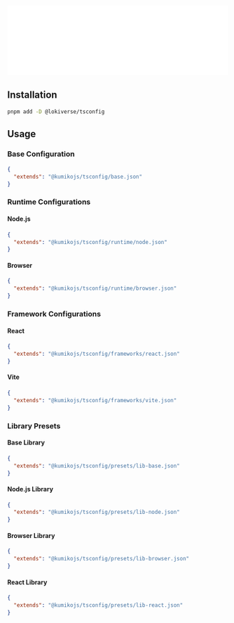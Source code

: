 <div align="center">
  <img src="https://github.com/lokicoule-stack/tsconfig/blob/main/media/repo-header.svg?raw=true" alt="Lokicoule TypeScript Configuration"  />
</div>

## Installation

```bash
pnpm add -D @lokiverse/tsconfig
```

## Usage

### Base Configuration

```json
{
  "extends": "@kumikojs/tsconfig/base.json"
}
```

### Runtime Configurations

#### Node.js

```json
{
  "extends": "@kumikojs/tsconfig/runtime/node.json"
}
```

#### Browser

```json
{
  "extends": "@kumikojs/tsconfig/runtime/browser.json"
}
```

### Framework Configurations

#### React

```json
{
  "extends": "@kumikojs/tsconfig/frameworks/react.json"
}
```

#### Vite

```json
{
  "extends": "@kumikojs/tsconfig/frameworks/vite.json"
}
```

### Library Presets

#### Base Library

```json
{
  "extends": "@kumikojs/tsconfig/presets/lib-base.json"
}
```

#### Node.js Library

```json
{
  "extends": "@kumikojs/tsconfig/presets/lib-node.json"
}
```

#### Browser Library

```json
{
  "extends": "@kumikojs/tsconfig/presets/lib-browser.json"
}
```

#### React Library

```json
{
  "extends": "@kumikojs/tsconfig/presets/lib-react.json"
}
```
